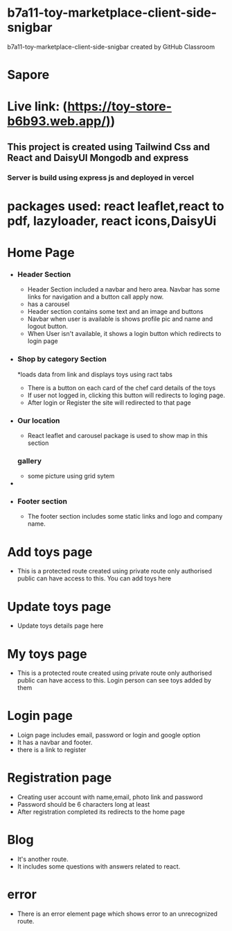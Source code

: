 # b7a11-toy-marketplace-client-side-snigbar
b7a11-toy-marketplace-client-side-snigbar created by GitHub Classroom

# Sapore

# Live link: ([https://toy-store-b6b93.web.app/)](https://toy-store-b6b93.web.app/))


## This project is created using Tailwind Css and React and DaisyUI Mongodb and express

### Server is build using express js and deployed in vercel

# packages used: react leaflet,react to pdf, lazyloader, react icons,DaisyUi

# Home Page 


* ### Header Section 
    * Header Section included a navbar and hero area. Navbar has some links for navigation and a button call apply now.
    * has a carousel
    * Header section contains some text and an image and buttons
    * Navbar when user is available is shows profile pic and name and logout button.
    * When User isn't available, it shows a login button which redirects to login page
    
    

* ### Shop by category Section
    *loads data from link and displays toys using ract tabs
    * There is a button on each  card of the chef card details of the toys
    * If user not logged in, clicking this button will redirects to loging page.
    * After login or Register the site will redirected to that page
 
* ### Our location
    * React leaflet and carousel package is used to show map in this section 

    ### gallery
    * some picture using grid sytem
* 


* ### Footer section
    * The footer section includes some static links and logo and company name.

   
# Add toys page

 * This is a protected route created using private route only authorised public can have access to this. You can add toys here

#  Update toys page

 * Update toys details page here

# My toys page

 * This is a protected route created using private route only authorised public can have access to this. Login person can see toys added by them


 
# Login page 

* Loign page includes email, password or login and google option
* It has a navbar and footer.
* there is a link to register


# Registration page

* Creating user account with name,email, photo link and password
* Password should be 6 characters long at least
* After registration completed its redirects to the home page
# Blog 

* It's another route.
* It includes some questions with answers related to react.

# error
* There is an error element page which shows error to an unrecognized route. 
